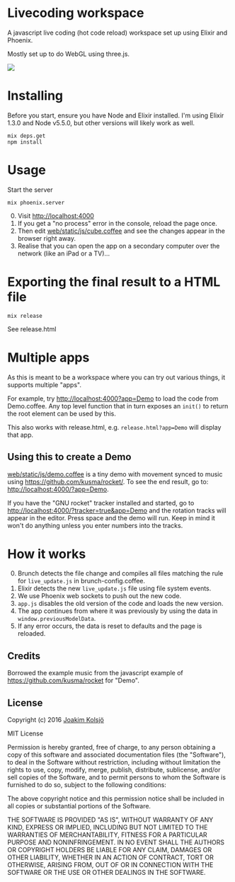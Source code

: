 # Livecoding workspace

A javascript live coding (hot code reload) workspace set up using Elixir and Phoenix.

Mostly set up to do WebGL using three.js.

![](https://s3.amazonaws.com/f.cl.ly/items/0w1l0e2z3g3v0x172s3D/livecoding_workspace.gif?v=a98f7faa)

# Installing

Before you start, ensure you have Node and Elixir installed. I'm using Elixir 1.3.0 and Node v5.5.0, but other versions will likely work as well.

    mix deps.get
    npm install

# Usage

Start the server

    mix phoenix.server

0. Visit <http://localhost:4000>
  0. If you get a "no process" error in the console, reload the page once.
0. Then edit [web/static/js/cube.coffee](web/static/js/cube.coffee) and see the changes appear in the browser right away.
0. Realise that you can open the app on a secondary computer over the network (like an iPad or a TV)...

# Exporting the final result to a HTML file

    mix release

See release.html

# Multiple apps

As this is meant to be a workspace where you can try out various things, it supports multiple "apps".

For example, try <http://localhost:4000?app=Demo> to load the code from Demo.coffee. Any top level function that in turn exposes an `init()` to return the root element can be used by this.

This also works with release.html, e.g. `release.html?app=Demo` will display that app.

## Using this to create a Demo

[web/static/js/demo.coffee](web/static/js/demo.coffee) is a tiny demo with movement synced to music using <https://github.com/kusma/rocket/>. To see the end result, go to: <http://localhost:4000/?app=Demo>.

If you have the "GNU rocket" tracker installed and started, go to <http://localhost:4000/?tracker=true&app=Demo> and the rotation tracks will appear in the editor. Press space and the demo will run. Keep in mind it won't do anything unless you enter numbers into the tracks.

# How it works

0. Brunch detects the file change and compiles all files matching the rule for `live_update.js` in brunch-config.coffee.
0. Elixir detects the new `live_update.js` file using file system events.
0. We use Phoenix web sockets to push out the new code.
0. `app.js` disables the old version of the code and loads the new version.
0. The app continues from where it was previously by using the data in `window.previousModelData`.
  0. If any error occurs, the data is reset to defaults and the page is reloaded.

## Credits

Borrowed the example music from the javascript example of https://github.com/kusma/rocket for "Demo".

## License

Copyright (c) 2016 [Joakim Kolsjö](https://twitter.com/joakimk)

MIT License

Permission is hereby granted, free of charge, to any person obtaining
a copy of this software and associated documentation files (the
"Software"), to deal in the Software without restriction, including
without limitation the rights to use, copy, modify, merge, publish,
distribute, sublicense, and/or sell copies of the Software, and to
permit persons to whom the Software is furnished to do so, subject to
the following conditions:

The above copyright notice and this permission notice shall be
included in all copies or substantial portions of the Software.

THE SOFTWARE IS PROVIDED "AS IS", WITHOUT WARRANTY OF ANY KIND,
EXPRESS OR IMPLIED, INCLUDING BUT NOT LIMITED TO THE WARRANTIES OF
MERCHANTABILITY, FITNESS FOR A PARTICULAR PURPOSE AND
NONINFRINGEMENT. IN NO EVENT SHALL THE AUTHORS OR COPYRIGHT HOLDERS BE
LIABLE FOR ANY CLAIM, DAMAGES OR OTHER LIABILITY, WHETHER IN AN ACTION
OF CONTRACT, TORT OR OTHERWISE, ARISING FROM, OUT OF OR IN CONNECTION
WITH THE SOFTWARE OR THE USE OR OTHER DEALINGS IN THE SOFTWARE.
